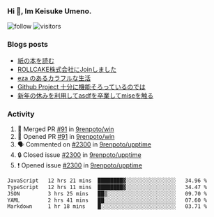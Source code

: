 ### Hi 👋, Im Keisuke Umeno.

<!--
**9renpoto/9renpoto** is a ✨ _special_ ✨ repository because its `README.md` (this file) appears on your GitHub profile.

Here are some ideas to get you started:

- 🔭 I’m currently working on ...
- 🌱 I’m currently learning ...
- 👯 I’m looking to collaborate on ...
- 🤔 I’m looking for help with ...
- 💬 Ask me about ...
- 📫 How to reach me: ...
- 😄 Pronouns: ...
- ⚡ Fun fact: ...
-->

![follow](https://img.shields.io/github/followers/9renpoto?label=Follow&style=social)
![visitors](https://komarev.com/ghpvc/?username=9renpoto&label=Profile%20views&color=0e75b6&style=flat)

### Blogs posts

<!-- BLOG-POST-LIST:START -->
- [紙の本を読む](https://9renpoto.win/entry/2024/02/25/reading-papar-book)
- [ROLLCAKE株式会社にJoinしました](https://9renpoto.win/entry/2024/02/11/join)
- [eza のあるカラフルな生活](https://9renpoto.win/entry/2024/02/01/eza)
- [Github Project 十分に機能そろっているのでは](https://9renpoto.win/entry/2024/01/14/gh-projects)
- [新年の休みを利用してasdfを卒業してmiseを触る](https://9renpoto.win/entry/2024/01/07/mise)
<!-- BLOG-POST-LIST:END -->

### Activity

<!--START_SECTION:activity-->
1. 🎉 Merged PR [#91](https://github.com/9renpoto/win/pull/91) in [9renpoto/win](https://github.com/9renpoto/win)
2. 💪 Opened PR [#91](https://github.com/9renpoto/win/pull/91) in [9renpoto/win](https://github.com/9renpoto/win)
3. 🗣 Commented on [#2300](https://github.com/9renpoto/upptime/issues/2300#issuecomment-2067396515) in [9renpoto/upptime](https://github.com/9renpoto/upptime)
4. 🔒 Closed issue [#2300](https://github.com/9renpoto/upptime/issues/2300) in [9renpoto/upptime](https://github.com/9renpoto/upptime)
5. ❗ Opened issue [#2300](https://github.com/9renpoto/upptime/issues/2300) in [9renpoto/upptime](https://github.com/9renpoto/upptime)
<!--END_SECTION:activity-->

<!--START_SECTION:waka-->

```txt
JavaScript   12 hrs 21 mins  ████████▓░░░░░░░░░░░░░░░░   34.96 %
TypeScript   12 hrs 11 mins  ████████▓░░░░░░░░░░░░░░░░   34.47 %
JSON         3 hrs 25 mins   ██▒░░░░░░░░░░░░░░░░░░░░░░   09.70 %
YAML         2 hrs 41 mins   ██░░░░░░░░░░░░░░░░░░░░░░░   07.60 %
Markdown     1 hr 18 mins    █░░░░░░░░░░░░░░░░░░░░░░░░   03.71 %
```

<!--END_SECTION:waka-->
